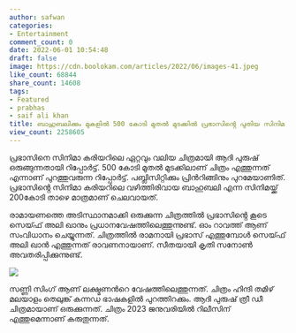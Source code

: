 ```yaml
---
author: safwan
categories:
- Entertainment
comment_count: 0
date: 2022-06-01 10:54:48
draft: false
image: https://cdn.boolokam.com/articles/2022/06/images-41.jpeg
like_count: 68844
share_count: 14608
tags:
- Featured
- prabhas
- saif ali khan
title: ബാഹുബലിക്കും മുകളിൽ 500 കോടി മുതൽ മുടക്കിൽ പ്രഭാസിൻ്റെ പുതിയ സിനിമ
view_count: 2258605
---
```


പ്രഭാസിനെ സിനിമാ കരിയറിലെ ഏറ്റവും വലിയ ചിത്രമായി ആദി പുരുഷ് ഒരുങ്ങുന്നതായി റിപ്പോർട്ട്. 500 കോടി മുതൽ മുടക്കിലാണ് ചിത്രം എത്തുന്നത് എന്നാണ് പുറത്തുവരുന്ന റിപ്പോർട്ട്. പബ്ലിസിറ്റിക്കും പ്രിൻറിങ്ങിനും പുറമേയാണിത്. പ്രഭാസിൻ്റെ സിനിമാ കരിയറിലെ വഴിത്തിരിവായ ബാഹുബലി എന്ന സിനിമയ്ക്ക് 200കോടി താഴെ മാത്രമാണ് ചെലവായത്.

രാമായണത്തെ അടിസ്ഥാനമാക്കി ഒരുക്കുന്ന ചിത്രത്തിൽ പ്രഭാസിൻ്റെ കൂടെ സെയ്ഫ് അലി ഖാനും പ്രധാനവേഷത്തിലെത്തുന്നുണ്ട്. ഓം റാവത്ത് ആണ് സംവിധാനം ചെയ്യുന്നത്. ചിത്രത്തിൽ രാമനായി പ്രഭാസ് എത്തുമ്പോൾ സെയ്ഫ് അലി ഖാൻ എത്തുന്നത് രാവണനായാണ്. സീതയായി കൃതി സനോൺ അവതരിപ്പിക്കുന്നുണ്ട്.

![](https://cdn.boolokam.com/articles/2022/06/images-41.jpeg)

സണ്ണി സിംഗ് ആണ് ലക്ഷ്മണൻറെ വേഷത്തിലെത്തുന്നത്. ചിത്രം ഹിന്ദി തമിഴ് മലയാളം തെലുങ്ക് കന്നഡ ഭാഷകളിൽ പുറത്തിറക്കും. ആദി പുരുഷ് ത്രീ ഡീ ചിത്രമായാണ് ഒരുക്കുന്നത്. ചിത്രം 2023 ജനുവരിയിൽ റിലീസിന് എത്തുമെന്നാണ് കരുതുന്നത്.